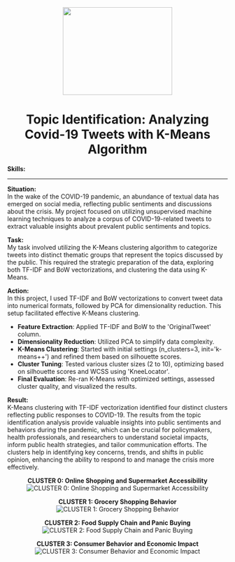 <div align="center">
<img src="https://github.com/user-attachments/assets/1aa6f691-2aef-4204-9933-db4887ed67c7" width=250, height=200>

# Topic Identification: Analyzing Covid-19 Tweets with K-Means Algorithm
</div>

**Skills:**

---
**Situation:** </br>
In the wake of the COVID-19 pandemic, an abundance of textual data has emerged on social media, reflecting public sentiments and discussions about the crisis. My project focused on utilizing unsupervised machine learning techniques to analyze a corpus of COVID-19-related tweets to extract valuable insights about prevalent public sentiments and topics.

**Task:** </br>
My task involved utilizing the K-Means clustering algorithm to categorize tweets into distinct thematic groups that represent the topics discussed by the public. This required the strategic preparation of the data, exploring both TF-IDF and BoW vectorizations, and clustering the data using K-Means.

**Action:** </br>
In this project, I used TF-IDF and BoW vectorizations to convert tweet data into numerical formats, followed by PCA for dimensionality reduction. This setup facilitated effective K-Means clustering.
- **Feature Extraction**: Applied TF-IDF and BoW to the 'OriginalTweet' column.
- **Dimensionality Reduction**: Utilized PCA to simplify data complexity.
- **K-Means Clustering**: Started with initial settings (n_clusters=3, init='k-means++') and refined them based on silhouette scores.
- **Cluster Tuning**: Tested various cluster sizes (2 to 10), optimizing based on silhouette scores and WCSS using 'KneeLocator'.
- **Final Evaluation**: Re-ran K-Means with optimized settings, assessed cluster quality, and visualized the results.

**Result:** </br>
K-Means clustering with TF-IDF vectorization identified four distinct clusters reflecting public responses to COVID-19. The results from the topic identification analysis provide valuable insights into public sentiments and behaviors during the pandemic, which can be crucial for policymakers, health professionals, and researchers to understand societal impacts, inform public health strategies, and tailor communication efforts. The clusters help in identifying key concerns, trends, and shifts in public opinion, enhancing the ability to respond to and manage the crisis more effectively.

<p align="center">
  <strong>CLUSTER 0: Online Shopping and Supermarket Accessibility</strong>
  <br>
  <img src="https://github.com/user-attachments/assets/ad318b98-14a4-497a-9f6e-d2f719cc1029" alt="CLUSTER 0: Online Shopping and Supermarket Accessibility">
</p>

<p align="center">
  <strong>CLUSTER 1: Grocery Shopping Behavior</strong>
  <br>
  <img src="https://github.com/user-attachments/assets/5b3a670d-46c4-4484-9996-0508b14f174c" alt="CLUSTER 1: Grocery Shopping Behavior">
</p>

<p align="center">
  <strong>CLUSTER 2: Food Supply Chain and Panic Buying</strong>
  <br>
  <img src="https://github.com/user-attachments/assets/f4638111-61af-4f0d-9574-43d66fd5c664" alt="CLUSTER 2: Food Supply Chain and Panic Buying">
</p>

<p align="center">
  <strong>CLUSTER 3: Consumer Behavior and Economic Impact</strong>
  <br>
  <img src="https://github.com/user-attachments/assets/c40cef78-e61a-4302-ac93-46cd8ff589cc" alt="CLUSTER 3: Consumer Behavior and Economic Impact">
</p>


